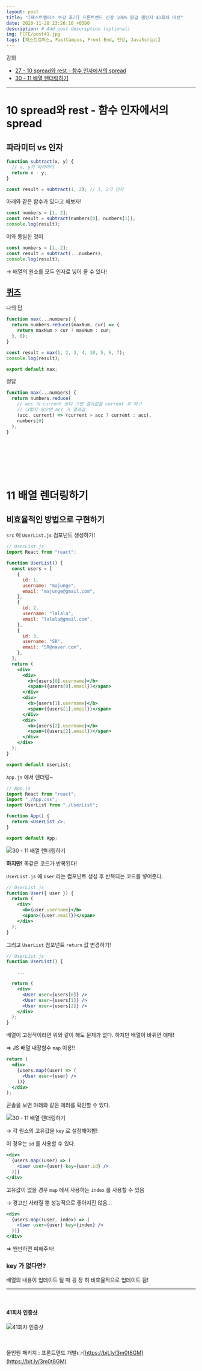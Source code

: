 ```yaml
---
layout: post
title: "[패스트캠퍼스 수강 후기] 프론트엔드 인강 100% 환급 챌린지 41회차 미션"
date: 2020-11-28 23:26:10 +0300
description: # Add post description (optional)
img: FCFE/post41.jpg
tags: [패스트캠퍼스, FastCampus, Front-End, 인강, JavaScript]
---
```


강의

- [27 - 10 spread와 rest - 함수 인자에서의 spread](#10-spread와-rest---함수-인자에서의-spread)
- [30 - 11 배열 렌더링하기](#11-배열-렌더링하기)

---

# 10 spread와 rest - 함수 인자에서의 spread

## 파라미터 vs 인자

```jsx
function subtract(x, y) {
  // x, y가 파라미터
  return x - y;
}

const result = subtract(1, 2); // 1, 2가 인자
```

아래와 같은 함수가 있다고 해보자!

```jsx
const numbers = [1, 2];
const result = subtract(numbers[0], numbers[1]);
console.log(result);
```

이와 동일한 것이

```jsx
const numbers = [1, 2];
const result = subtract(...numbers);
console.log(result);
```

→ 배열의 원소를 모두 인자로 넣어 줄 수 있다!

## [퀴즈](https://learnjs.vlpt.us/useful/07-spread-and-rest.html#%ED%80%B4%EC%A6%88)

나의 답

```jsx
function max(...numbers) {
  return numbers.reduce((maxNum, cur) => {
    return maxNum > cur ? maxNum : cur;
  }, 0);
}

const result = max(1, 2, 3, 4, 10, 5, 6, 7);
console.log(result);

export default max;
```

정답

```jsx
function max(...numbers) {
  return numbers.reduce(
    // acc 이 current 보다 크면 결과값을 current 로 하고
    // 그렇지 않으면 acc 가 결과값
    (acc, current) => (current > acc ? current : acc),
    numbers[0]
  );
}
```

<br>
<br>
<br>
<br>
<br>

# 11 배열 렌더링하기

## 비효율적인 방법으로 구현하기

`src` 에 `UserList.js` 컴포넌트 생성하기!

```jsx
// UserList.js
import React from "react";

function UserList() {
  const users = [
    {
      id: 1,
      username: "majunge",
      email: "majunge@gmail.com",
    },
    {
      id: 2,
      username: "lalala",
      email: "lalala@gmail.com",
    },
    {
      id: 3,
      username: "SR",
      email: "SR@naver.com",
    },
  ];
  return (
    <div>
      <div>
        <b>{users[0].username}</b>
        <span>({users[0].email})</span>
      </div>
      <div>
        <b>{users[1].username}</b>
        <span>({users[1].email})</span>
      </div>
      <div>
        <b>{users[2].username}</b>
        <span>({users[2].email})</span>
      </div>
    </div>
  );
}

export default UserList;
```

`App.js` 에서 렌더링~

```jsx
// App.js
import React from "react";
import "./App.css";
import UserList from "./UserList";

function App() {
  return <UserList />;
}

export default App;
```

![30 - 11 배열 렌더링하기]({{site.baseurl}}/assets/img/FCFE/post41-1.png)

**하지만!** 똑같은 코드가 반복된다!

`UserList.js` 에 `User` 라는 컴포넌트 생성 후 반복되는 코드를 넣어준다.

```jsx
// UserList.js
function User({ user }) {
  return (
    <div>
      <b>{user.username}</b>
      <span>({user.email})</span>
    </div>
  );
}
```

그리고 `UserList` 컴포넌트 `return` 값 변경하기!

```jsx
// UserList.js
function UserList() {

	...

  return (
    <div>
      <User user={users[0]} />
      <User user={users[1]} />
      <User user={users[2]} />
    </div>
  );
}
```

배열이 고정적이라면 위와 같이 해도 문제가 없다. 하지만 배열이 바뀌면 애매!

⇒ JS 배열 내장함수 `map` 이용!!

```jsx
return (
  <div>
    {users.map((user) => (
      <User user={user} />
    ))}
  </div>
);
```

콘솔을 보면 아래와 같은 에러를 확인할 수 있다.

![30 - 11 배열 렌더링하기]({{site.baseurl}}/assets/img/FCFE/post41-2.png)

→ 각 원소의 고유값을 `key` 로 설정해야함!

이 경우는 `id` 를 사용할 수 있다.

```jsx
<div>
  {users.map((user) => (
    <User user={user} key={user.id} />
  ))}
</div>
```

고유값이 없을 경우 `map` 에서 사용하는 `index` 를 사용할 수 있음

→ 경고만 사라질 뿐 성능적으로 좋아지진 않음...

```jsx
<div>
  {users.map((user, index) => (
    <User user={user} key={index} />
  ))}
</div>
```

⇒ 왠만하면 피해주자!

### key 가 없다면?

배열의 내용이 업데이트 될 때 굉 장 히 비효율적으로 업데이트 됨!

---

<br>

#### 41회차 인증샷

![41회차 인증샷]({{site.baseurl}}/assets/img/FCFE/post41.jpg)
<br>  
<br>

올인원 패키지 : 프론트엔드 개발👉[https://bit.ly/3m0t8GM](https://bit.ly/3m0t8GM)
